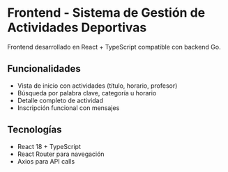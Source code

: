 # Frontend - Sistema de Gestión de Actividades Deportivas

Frontend desarrollado en React + TypeScript compatible con backend Go.

##  Funcionalidades

-  Vista de inicio con actividades (título, horario, profesor)
-  Búsqueda por palabra clave, categoría u horario
-  Detalle completo de actividad
-  Inscripción funcional con mensajes

##  Tecnologías

- React 18 + TypeScript
- React Router para navegación
- Axios para API calls

